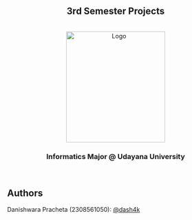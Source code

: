 <div align="center">

## 3rd Semester Projects

</div>
    </br>
    <div align="center">
    <a href="https://www.unud.ac.id/">
        <img src="https://github.com/dash4k/tugas-akhir-alpro-1/assets/133938416/ff71757a-1b51-44b7-b14e-b53b061d9815" alt="Logo" width="230" height="259">
    </a>
    <h3 align="center">Informatics Major @ Udayana University</h3>
</div>
</br>

## Authors
Danishwara Pracheta (2308561050): [@dash4k](https://www.github.com/dash4k)